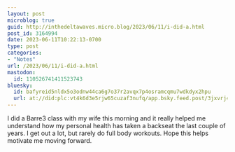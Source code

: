 ```yaml
---
layout: post
microblog: true
guid: http://inthedeltawaves.micro.blog/2023/06/11/i-did-a.html
post_id: 3164994
date: 2023-06-11T10:22:13-0700
type: post
categories:
- "Notes"
url: /2023/06/11/i-did-a.html
mastodon:
  id: 110526741411523743
bluesky:
  id: bafyreid5nldx5o3odnw44ca6g7o37r2avqx7p4osramcqmu7wdkdyx2hpu
  url: at://did:plc:vt4k6d3e5rjw65cuzaf3nufq/app.bsky.feed.post/3jxvrj46ngu2w
---
```

I did a Barre3 class with my wife this morning and it really helped me understand how my personal health has taken a backseat the last couple of years. I get out a lot, but rarely do full body workouts. Hope this helps motivate me moving forward. 
